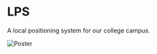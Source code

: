# LPS
A local positioning system for our college campus.

![Poster](https://github.com/nightlessbaron/LPS/tree/nightlessbaron-patch-2/poster.png)


